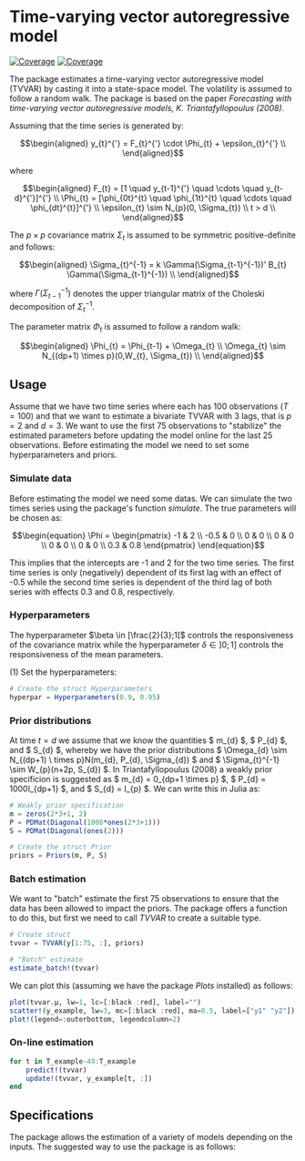 # Time-varying vector autoregressive model

[![Coverage](https://codecov.io/gh/madskoefoed/TVVAR.jl/branch/master/graph/badge.svg)](https://codecov.io/gh/madskoefoed/TVVAR.jl)
[![Coverage](https://coveralls.io/repos/github/madskoefoed/TVVAR.jl/badge.svg?branch=master)](https://coveralls.io/github/madskoefoed/TVVAR.jl?branch=master)


The package estimates a time-varying vector autoregressive model (TVVAR) by casting it into a state-space model. The volatility is assumed to follow a random walk. The package is based on the paper _Forecasting with time-varying vector autoregressive models, K. Triantafyllopoulus (2008)_.

Assuming that the time series is generated by:

$$\begin{aligned}
y_{t}^{'} = F_{t}^{'} \cdot \Phi_{t} + \epsilon_{t}^{'} \\
\end{aligned}$$

where

$$\begin{aligned}
F_{t} = [1 \quad y_{t-1}^{'} \quad \cdots \quad y_{t-d}^{'}]^{'} \\
\Phi_{t} = [\phi_{0t}^{t} \quad \phi_{1t}^{t} \quad \cdots \quad \phi_{dt}^{t}]^{'} \\
\epsilon_{t} \sim N_{p}(0, \Sigma_{t}) \\
t > d \\
\end{aligned}$$

The $p \times p$ covariance matrix $\Sigma_{t}$ is assumed to be symmetric positive-definite and follows:

$$\begin{aligned}
\Sigma_{t}^{-1} = k \Gamma(\Sigma_{t-1}^{-1})' B_{t} \Gamma(\Sigma_{t-1}^{-1}) \\
\end{aligned}$$

where $\Gamma(\Sigma_{t-1}^{-1})$ denotes the upper triangular matrix of the Choleski decomposition of $\Sigma_{t}^{-1}$.

The parameter matrix $\Phi_{t}$ is assumed to follow a random walk:

$$\begin{aligned}
\Phi_{t} = \Phi_{t-1} + \Omega_{t} \\
\Omega_{t} \sim N_{(dp+1) \times p}(0,W_{t}, \Sigma_{t}) \\
\end{aligned}$$

## Usage
Assume that we have two time series where each has 100 observations ($T=100$) and that we want to estimate a bivariate TVVAR with 3 lags, that is $p = 2$ and $d = 3$. We want to use the first 75 observations to "stabilize" the estimated parameters before updating the model online for the last 25 observations. Before estimating the model we need to set some hyperparameters and priors.

### Simulate data
Before estimating the model we need some datas. We can simulate the two times series using the package's function _simulate_. The true parameters will be chosen as:

$$\begin{equation}
\Phi =
\begin{pmatrix} -1 & 2 \\ -0.5 & 0 \\ 0 & 0 \\ 0 & 0 \\ 0 & 0 \\ 0 & 0 \\ 0.3 & 0.8 \end{pmatrix}
\end{equation}$$

This implies that the intercepts are -1 and 2 for the two time series. The first time series is only (negatively) dependent of its first lag with an effect of -0.5 while the second time series is dependent of the third lag of both series with effects 0.3 and 0.8, respectively.

### Hyperparameters
The hyperparameter $\beta \in [\frac{2}{3};1[$ controls the responsiveness of the covariance matrix while the hyperparameter $\delta \in ]0;1]$ controls the responsiveness of the mean parameters.

(1) Set the hyperparameters:

```julia
# Create the struct Hyperparameters
hyperpar = Hyperparameters(0.9, 0.95)
```

### Prior distributions
At time $t=d$ we assume that we know the quantities $ m_{d} $, $ P_{d} $, and $ S_{d} $, whereby we have the prior distributions $ \Omega_{d} \sim N_{(dp+1) \ times p}N(m_{d}, P_{d}, \Sigma_{d}) $ and $ \Sigma_{t}^{-1} \sim W_{p}(n+2p, S_{d}) $.
In Triantafyllopoulus (2008) a weakly prior specificion is suggested as $ m_{d} = 0_{dp+1 \times p} $, $ P_{d} = 1000I_{dp+1} $, and $ S_{d} = I_{p} $. We can write this in Julia as:

```julia
# Weakly prior specification
m = zeros(2*3+1, 2)
P = PDMat(Diagonal(1000*ones(2*3+1)))
S = PDMat(Diagonal(ones(2)))

# Create the struct Prior
priors = Priors(m, P, S)
```

### Batch estimation
We want to "batch" estimate the first 75 observations to ensure that the data has been allowed to impact the priors. The package offers a function to do this, but first we need to call _TVVAR_ to create a suitable type.

```julia
# Create struct
tvvar = TVVAR(y[1:75, :], priors)

# "Batch" estimate
estimate_batch!(tvvar)
```

We can plot this (assuming we have the package _Plots_ installed) as follows:
```julia
plot(tvvar.μ, lw=1, lc=[:black :red], label="")
scatter!(y_example, lw=3, mc=[:black :red], ma=0.5, label=["y1" "y2"])
plot!(legend=:outerbottom, legendcolumn=2)
```

### On-line estimation


```julia
for t in T_example-49:T_example
    predict!(tvvar)
    update!(tvvar, y_example[t, :])
end
```

## Specifications
The package allows the estimation of a variety of models depending on the inputs. The suggested way to use the package is as follows: